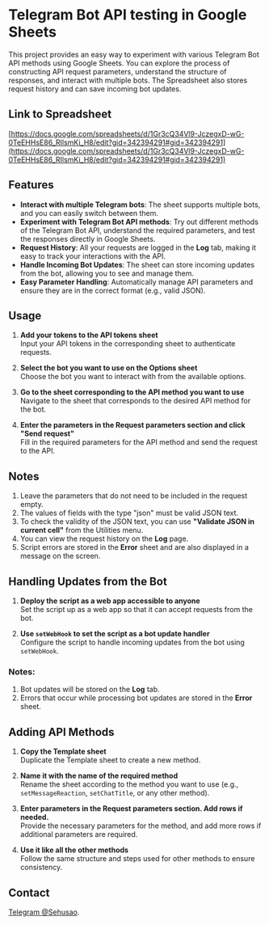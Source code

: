 # Telegram Bot API testing in Google Sheets

This project provides an easy way to experiment with various Telegram Bot API methods using Google Sheets. You can explore the process of constructing API request parameters, understand the structure of responses, and interact with multiple bots. The Spreadsheet also stores request history and can save incoming bot updates.

## Link to Spreadsheet

[https://docs.google.com/spreadsheets/d/1Gr3cQ34Vl9-JczegxD-wG-0TeEHHsE86_RIlsmKi_H8/edit?gid=342394291#gid=342394291](https://docs.google.com/spreadsheets/d/1Gr3cQ34Vl9-JczegxD-wG-0TeEHHsE86_RIlsmKi_H8/edit?gid=342394291#gid=342394291)

## Features

- **Interact with multiple Telegram bots**: The sheet supports multiple bots, and you can easily switch between them.
- **Experiment with Telegram Bot API methods**: Try out different methods of the Telegram Bot API, understand the required parameters, and test the responses directly in Google Sheets.
- **Request History**: All your requests are logged in the **Log** tab, making it easy to track your interactions with the API.
- **Handle Incoming Bot Updates**: The sheet can store incoming updates from the bot, allowing you to see and manage them.
- **Easy Parameter Handling**: Automatically manage API parameters and ensure they are in the correct format (e.g., valid JSON).

## Usage

1. **Add your tokens to the API tokens sheet**  
   Input your API tokens in the corresponding sheet to authenticate requests.
   
2. **Select the bot you want to use on the Options sheet**  
   Choose the bot you want to interact with from the available options.

3. **Go to the sheet corresponding to the API method you want to use**  
   Navigate to the sheet that corresponds to the desired API method for the bot.

4. **Enter the parameters in the Request parameters section and click "Send request"**  
   Fill in the required parameters for the API method and send the request to the API.

## Notes

1. Leave the parameters that do not need to be included in the request empty.
2. The values of fields with the type "json" must be valid JSON text.
3. To check the validity of the JSON text, you can use **"Validate JSON in current cell"** from the Utilities menu.
4. You can view the request history on the **Log** page.
5. Script errors are stored in the **Error** sheet and are also displayed in a message on the screen.

## Handling Updates from the Bot

1. **Deploy the script as a web app accessible to anyone**  
   Set the script up as a web app so that it can accept requests from the bot.

2. **Use `setWebHook` to set the script as a bot update handler**  
   Configure the script to handle incoming updates from the bot using `setWebHook`.

### Notes:

1. Bot updates will be stored on the **Log** tab.
2. Errors that occur while processing bot updates are stored in the **Error** sheet.

## Adding API Methods

1. **Copy the Template sheet**  
   Duplicate the Template sheet to create a new method.

2. **Name it with the name of the required method**  
   Rename the sheet according to the method you want to use (e.g., `setMessageReaction`, `setChatTitle`, or any other method).

3. **Enter parameters in the Request parameters section. Add rows if needed.**  
   Provide the necessary parameters for the method, and add more rows if additional parameters are required.

4. **Use it like all the other methods**  
   Follow the same structure and steps used for other methods to ensure consistency.

## Contact

[Telegram @Sehusao](https://t.me/Sehusao).
